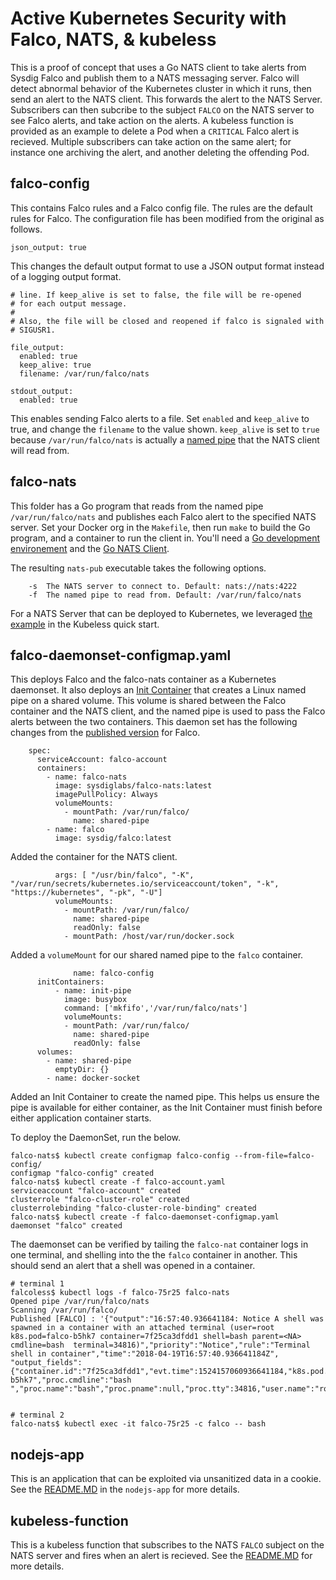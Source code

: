 # Active Kubernetes Security with Falco, NATS, & kubeless 

This is a proof of concept that uses a Go NATS client to take alerts from Sysdig Falco and publish them to a NATS messaging server. Falco will detect abnormal behavior of the Kubernetes cluster in which it runs, then send an alert to the NATS client. This forwards the alert to the NATS Server. Subscribers can then subcribe to the subject `FALCO` on the NATS server to see Falco alerts, and take action on the alerts. A kubeless function is provided as an example to delete a Pod when a `CRITICAL` Falco alert is recieved. Multiple subscribers can take action on the same alert; for instance one archiving the alert, and another deleting the offending Pod.

## falco-config

This contains Falco rules and a Falco config file. The rules are the default rules for Falco. The configuration file has been modified from the original as follows.

```
json_output: true
```

This changes the default output format to use a JSON output format instead of a logging output format.

```
# line. If keep_alive is set to false, the file will be re-opened
# for each output message.
#
# Also, the file will be closed and reopened if falco is signaled with
# SIGUSR1.

file_output:
  enabled: true
  keep_alive: true
  filename: /var/run/falco/nats

stdout_output:
  enabled: true

```

This enables sending Falco alerts to a file. Set `enabled` and `keep_alive` to true, and change the `filename` to the value shown. `keep_alive` is set to `true` because `/var/run/falco/nats` is actually a [named pipe](https://www.linuxjournal.com/article/2156) that the NATS client will read from.

## falco-nats

This folder has a Go program that reads from the named pipe `/var/run/falco/nats` and publishes each Falco alert to the specified NATS server. Set your Docker org in the `Makefile`, then run `make` to build the Go program, and a container to run the client in. You'll need a [Go development environement](https://golang.org/doc/install) and the [Go NATS Client](https://github.com/nats-io/go-nats).

The resulting `nats-pub` executable takes the following options.

```
	-s  The NATS server to connect to. Default: nats://nats:4222
	-f  The named pipe to read from. Default: /var/run/falco/nats
```

For a NATS Server that can be deployed to Kubernetes, we leveraged [the example](http://kubeless.io/docs/quick-start/) in the Kubeless quick start. 

##  falco-daemonset-configmap.yaml

This deploys Falco and the falco-nats container as a Kubernetes daemonset. It also deploys an [Init Container](https://kubernetes.io/docs/concepts/workloads/pods/init-containers/) that creates a Linux named pipe on a shared volume. This volume is shared between the Falco container and the NATS client, and the named pipe is used to pass the Falco alerts between the two containers. This daemon set has the following changes from the [published version](https://github.com/draios/falco/tree/dev/examples/k8s-using-daemonset) for Falco.

```
    spec:
      serviceAccount: falco-account
      containers:
        - name: falco-nats
          image: sysdiglabs/falco-nats:latest
          imagePullPolicy: Always
          volumeMounts:
            - mountPath: /var/run/falco/
              name: shared-pipe
        - name: falco
          image: sysdig/falco:latest
```

Added the container for the NATS client. 

```
          args: [ "/usr/bin/falco", "-K", "/var/run/secrets/kubernetes.io/serviceaccount/token", "-k", "https://kubernetes", "-pk", "-U"]
          volumeMounts:
            - mountPath: /var/run/falco/
              name: shared-pipe
              readOnly: false
            - mountPath: /host/var/run/docker.sock
```
Added a `volumeMount` for our shared named pipe to the `falco` container.

```
              name: falco-config
      initContainers:
          - name: init-pipe
            image: busybox
            command: ['mkfifo','/var/run/falco/nats']
            volumeMounts:
            - mountPath: /var/run/falco/
              name: shared-pipe
              readOnly: false
      volumes:
        - name: shared-pipe
          emptyDir: {}
        - name: docker-socket
```
Added an Init Container to create the named pipe. This helps us ensure the pipe is available for either container, as the Init Container must finish before either application container starts.

To deploy the DaemonSet, run the below.

```
falco-nats$ kubectl create configmap falco-config --from-file=falco-config/
configmap "falco-config" created
falco-nats$ kubectl create -f falco-account.yaml
serviceaccount "falco-account" created
clusterrole "falco-cluster-role" created
clusterrolebinding "falco-cluster-role-binding" created
falco-nats$ kubectl create -f falco-daemonset-configmap.yaml
daemonset "falco" created
```

The daemonset can be verified by tailing the `falco-nat` container logs in one terminal, and shelling into the the `falco` container in another. This should send an alert that a shell was opened in a container.

```
# terminal 1
falcoless$ kubectl logs -f falco-75r25 falco-nats
Opened pipe /var/run/falco/nats
Scanning /var/run/falco/
Published [FALCO] : '{"output":"16:57:40.936641184: Notice A shell was spawned in a container with an attached terminal (user=root k8s.pod=falco-b5hk7 container=7f25ca3dfdd1 shell=bash parent=<NA> cmdline=bash  terminal=34816)","priority":"Notice","rule":"Terminal shell in container","time":"2018-04-19T16:57:40.936641184Z", "output_fields": {"container.id":"7f25ca3dfdd1","evt.time":1524157060936641184,"k8s.pod.name":"falco-b5hk7","proc.cmdline":"bash ","proc.name":"bash","proc.pname":null,"proc.tty":34816,"user.name":"root"}}'


# terminal 2
falco-nats$ kubectl exec -it falco-75r25 -c falco -- bash
```

## nodejs-app

This is an application that can be exploited via unsanitized data in a cookie. See the [README.MD](nodejs-app/README.md) in the `nodejs-app` for more details.

## kubeless-function

This is a kubeless function that subscribes to the NATS `FALCO` subject on the NATS server and fires when an alert is recieved. See the [README.MD](kubeless-function/README.md) for more details. 
